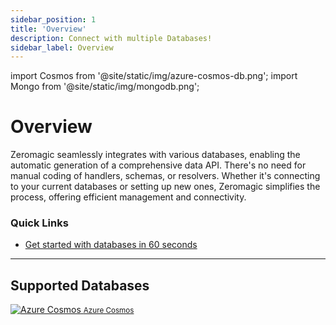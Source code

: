 ```yaml
---
sidebar_position: 1
title: 'Overview'
description: Connect with multiple Databases! 
sidebar_label: Overview 
---
```


import Cosmos from '@site/static/img/azure-cosmos-db.png';
import Mongo from '@site/static/img/mongodb.png';

# Overview

Zeromagic seamlessly integrates with various databases, enabling the automatic generation of a comprehensive data API. There's no need for manual coding of handlers, schemas, or resolvers. Whether it's connecting to your current databases or setting up new ones, Zeromagic simplifies the process, offering efficient management and connectivity.


### Quick Links
- [Get started with databases in 60 seconds](./databases.md)

--- 
## Supported Databases


<div class="card-container">
  <a class="card" href="quickstart">
    <img src={Cosmos} alt="Azure Cosmos"  />
    <small>Azure Cosmos</small> 
  </a>

  <!-- <div class="card">
    <img src={Mongo} alt="MongoDB"  />
     <small>Mongo DB</small> 
  </div> -->
</div>